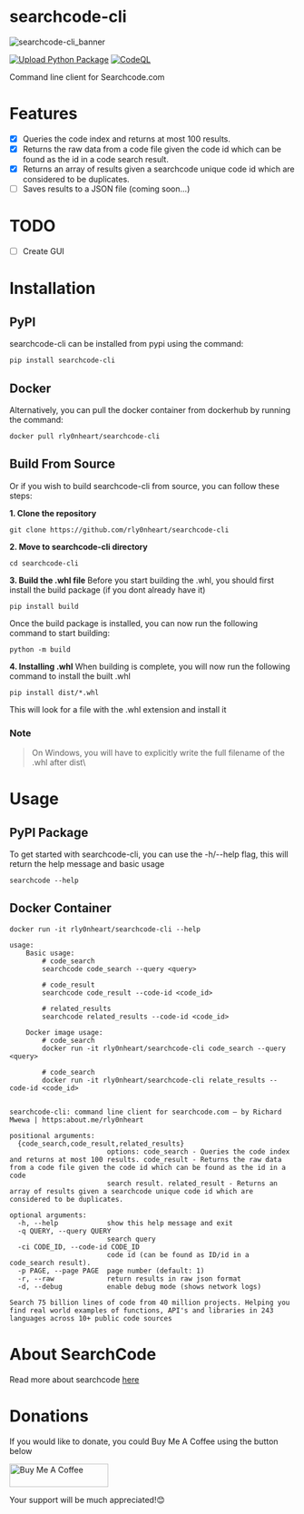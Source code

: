 # searchcode-cli

![searchcode-cli_banner](https://user-images.githubusercontent.com/74001397/203441377-ad53a2ab-16d6-42b3-bbec-542c9ed43534.png)

[![Upload Python Package](https://github.com/rly0nheart/searchcode-cli/actions/workflows/python-publish.yml/badge.svg)](https://github.com/rly0nheart/searchcode-cli/actions/workflows/python-publish.yml) [![CodeQL](https://github.com/rly0nheart/searchcode-cli/actions/workflows/codeql.yml/badge.svg)](https://github.com/rly0nheart/searchcode-cli/actions/workflows/codeql.yml)

Command line client for Searchcode.com

# Features
- [x] Queries the code index and returns at most 100 results.
- [x] Returns the raw data from a code file given the code id which can be found as the id in a code search result.
- [x] Returns an array of results given a searchcode unique code id which are considered to be duplicates.
- [ ] Saves results to a JSON file (coming soon...)

# TODO
- [ ] Create GUI

# Installation
## PyPI
searchcode-cli can be installed from pypi using the command:
```
pip install searchcode-cli
```
## Docker
Alternatively, you can pull the docker container from dockerhub by running the command:
```
docker pull rly0nheart/searchcode-cli
```
## Build From Source
Or if you wish to build searchcode-cli from source, you can follow these steps:

**1. Clone the repository**
```
git clone https://github.com/rly0nheart/searchcode-cli
```
**2. Move to searchcode-cli directory**
```
cd searchcode-cli
```
**3. Build the .whl file**
Before you start building the .whl, you should first install the build package (if you dont already have it)
```
pip install build
```
Once the build package is installed, you can now run the following command to start building:
```
python -m build
```
**4. Installing .whl**
When building is complete, you will now run the following command to install the built .whl
```
pip install dist/*.whl
```
This will look for a file with the .whl extension and install it

### Note
> On Windows, you will have to explicitly write the full filename of the .whl after dist\ 
# Usage
## PyPI Package
To get started with searchcode-cli, you can use the -h/--help flag, this will return the help message and basic usage
```
searchcode --help
```

## Docker Container
```
docker run -it rly0nheart/searchcode-cli --help
```

```
usage: 
    Basic usage:
        # code_search 
        searchcode code_search --query <query>

        # code_result
        searchcode code_result --code-id <code_id>

        # related_results
        searchcode related_results --code-id <code_id>
        
    Docker image usage:
        # code_search 
        docker run -it rly0nheart/searchcode-cli code_search --query <query>
        
        # code_search 
        docker run -it rly0nheart/searchcode-cli relate_results --code-id <code_id>
        

searchcode-cli: command line client for searchcode.com — by Richard Mwewa | https:about.me/rly0nheart

positional arguments:
  {code_search,code_result,related_results}
                        options: code_search - Queries the code index and returns at most 100 results. code_result - Returns the raw data from a code file given the code id which can be found as the id in a code
                        search result. related_result - Returns an array of results given a searchcode unique code id which are considered to be duplicates.

optional arguments:
  -h, --help            show this help message and exit
  -q QUERY, --query QUERY
                        search query
  -ci CODE_ID, --code-id CODE_ID
                        code id (can be found as ID/id in a code_search result).
  -p PAGE, --page PAGE  page number (default: 1)
  -r, --raw             return results in raw json format
  -d, --debug           enable debug mode (shows network logs)

Search 75 billion lines of code from 40 million projects. Helping you find real world examples of functions, API's and libraries in 243 languages across 10+ public code sources
```

# About SearchCode
Read more about searchcode [here](https://searchcode.com/about/)

# Donations
If you would like to donate, you could Buy Me A Coffee using the button below

<a href="https://www.buymeacoffee.com/189381184" target="_blank"><img src="https://cdn.buymeacoffee.com/buttons/default-orange.png" alt="Buy Me A Coffee" height="41" width="174"></a>

Your support will be much appreciated!😊
